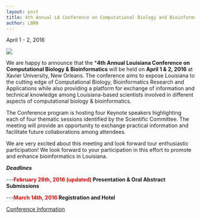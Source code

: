 ```yaml
---
layout: post
title: 4th Annual LA Conference on Computational Biology and Bioinformatics
author: LBRN
---
```


<p class="text-error">April 1 - 2, 2016</p>

<a href="{{ site.baseurl }}events/bioinformatics-conference"><img src="{{ site.baseurl }}files/images/bio-conf/4thAnnual_poster_landscape_links_2016-02-19sm.png"></a>

We are happy to announce that the ***4th Annual Louisiana Conference on Computational Biology & Bioinformatics** will be held on **April 1 & 2, 2016** at Xavier University, New Orleans. The conference aims to expose Louisiana to the cutting edge of Computational Biology, Bioinformatics Research and Applications while also providing a platform for exchange of information and technical knowledge among Louisiana-based scientists involved in different aspects of computational biology & bioinformatics.
 
The Conference program is hosting four Keynote speakers highlighting each of four thematic sessions identified by the Scientific Committee. The meeting will provide an opportunity to exchange practical information and facilitate future collaborations among attendees.
  
We are very excited about this meeting and look forward tour enthusiastic participation! We look forward to your participation in this effort to promote and enhance bioinformatics in Louisiana.

***Deadlines***

---**<font color="red"><b>February 26th, 2016</b> (updated)</font>	Presentation & Oral Abstract Submissions**<br>

---**<font color="red"><b>March 14th, 2016</b></font>	Registration and Hotel**


<p><a href="{{ site.baseurl }}events/bioinformatics-conference" class="btn btn-info" style="margin-bottom: 30px">Conference Information</a></p>